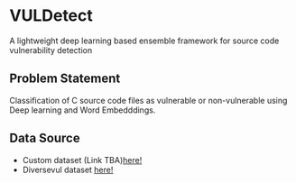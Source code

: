 # VULDetect
A lightweight deep learning based ensemble framework for source code vulnerability detection

## Problem Statement
Classification of C source code files as vulnerable or non-vulnerable using Deep learning and Word Embedddings.

## Data Source

- Custom dataset  (Link TBA)[here!]()
- Diversevul dataset [here!](https://drive.google.com/file/d/12IWKhmLhq7qn5B_iXgn5YerOQtkH-6RG/view)
